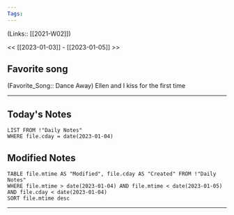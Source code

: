 ```yaml
---
Tags:
---
```

(Links:: [[2021-W02]])

<< [[2023-01-03]] - [[2023-01-05]] >>
## Favorite song
(Favorite_Song:: Dance Away)
Ellen and I kiss for the first time
___
## Today's Notes
```dataview
LIST FROM !"Daily Notes"
WHERE file.cday = date(2023-01-04)
```
## Modified Notes
```dataview
TABLE file.mtime AS "Modified", file.cday AS "Created" FROM !"Daily Notes" 
WHERE file.mtime > date(2023-01-04) AND file.mtime < date(2023-01-05) AND file.cday < date(2023-01-04)
SORT file.mtime desc
```
___
